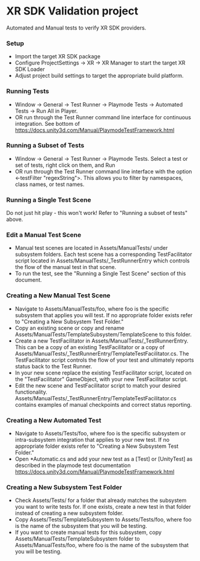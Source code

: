 # XR SDK Validation project
Automated and Manual tests to verify XR SDK providers.

### Setup
- Import the target XR SDK package
- Configure ProjectSettings -> XR -> XR Manager to start the target XR SDK Loader
- Adjust project build settings to target the appropriate build platform.

### Running Tests
- Window -> General -> Test Runner -> Playmode Tests -> Automated Tests -> Run All in Player.
- OR run through the Test Runner command line interface for continuous integration. See bottom of https://docs.unity3d.com/Manual/PlaymodeTestFramework.html

### Running a Subset of Tests
- Window -> General -> Test Runner -> Playmode Tests. Select a test or set of tests, right click on them, and Run
- OR run through the Test Runner command line interface with the option <-testFilter "regexString">.  This allows you to filter by namespaces, class names, or test names.

### Running a Single Test Scene
Do not just hit play - this won't work!  Refer to "Running a subset of tests" above.

### Edit a Manual Test Scene
- Manual test scenes are located in Assets/ManualTests/ under subsystem folders.  Each test scene has a corresponding TestFacilitator script located in Assets/ManualTests/\_TestRunnerEntry which controls the flow of the manual test in that scene.
- To run the test, see the "Running a Single Test Scene" section of this document.

### Creating a New Manual Test Scene
- Navigate to Assets/ManualTests/foo, where foo is the specific subsystem that applies you will test.  If no appropriate folder exists refer to "Creating a New Subsystem Test Folder."
- Copy an existing scene or copy and rename Assets/ManualTests/TemplateSubsystem/TemplateScene to this folder.
- Create a new TestFacilitator in Assets/ManualTests/\_TestRunnerEntry.  This can be a copy of an existing TestFacilitator or a copy of Assets/ManualTests/\_TestRunnerEntry/TemplateTestFacilitator.cs.  The TestFacilitator script controls the flow of your test and ultimately reports status back to the Test Runner.
- In your new scene replace the existing TestFacilitator script, located on the "TestFacilitator" GameObject, with your new TestFacilitator script.
- Edit the new scene and TestFacilitator script to match your desired functionality.  Assets/ManualTests/\_TestRunnerEntry/TemplateTestFacilitator.cs contains examples of manual checkpoints and correct status reporting.

### Creating a New Automated Test
- Navigate to Assets/Tests/foo, where foo is the specific subsystem or intra-subsystem integration that applies to your new test.  If no appropriate folder exists refer to "Creating a New Subsystem Test Folder."
- Open \*Automatic.cs and add your new test as a [Test] or [UnityTest] as described in the playmode test documentation https://docs.unity3d.com/Manual/PlaymodeTestFramework.html

### Creating a New Subsystem Test Folder
- Check Assets/Tests/ for a folder that already matches the subsystem you want to write tests for.  If one exists, create a new test in that folder instead of creating a new subsystem folder.
- Copy Assets/Tests/TemplateSubsystem to Assets/Tests/foo, where foo is the name of the subsystem that you will be testing.
- If you want to create manual tests for this subsystem, copy Assets/ManualTests/TemplateSubsystem folder to Assets/ManualTests/foo, where foo is the name of the subsystem that you will be testing.
